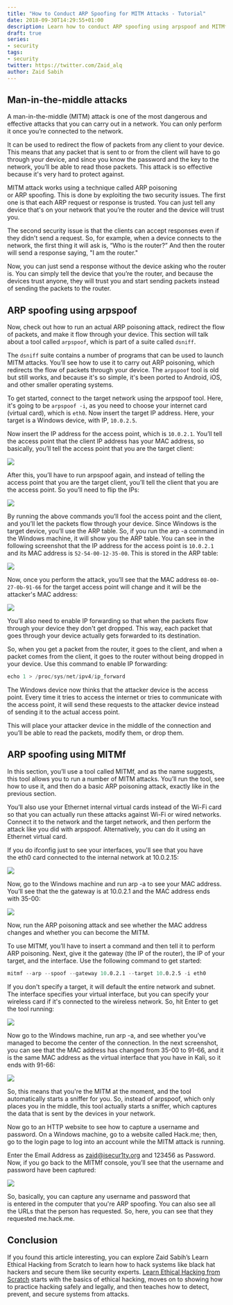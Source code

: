 ```yaml
---
title: "How to Conduct ARP Spoofing for MITM Attacks - Tutorial"
date: 2018-09-30T14:29:55+01:00
description: Learn how to conduct ARP spoofing using arpspoof and MITMf in this tutorial by Zaid Sabih, an ethical hacker, a computer scientist, and the founder and CTO of zSecurity.
draft: true
series: 
- security
tags: 
- security
twitter: https://twitter.com/Zaid_alq
author: Zaid Sabih
---
```


## Man-in-the-middle attacks

A man-in-the-middle (MITM) attack is one of the most dangerous and effective attacks that you can carry out in a network. You can only perform it once you’re connected to the network. 

It can be used to redirect the flow of packets from any client to your device. This means that any packet that is sent to or from the client will have to go through your device, and since you know the password and the key to the network, you’ll be able to read those packets. This attack is so effective because it's very hard to protect against. 

MITM attack works using a technique called ARP poisoning or ARP spoofing. This is done by exploiting the two security issues. The first one is that each ARP request or response is trusted. You can just tell any device that's on your network that you’re the router and the device will trust you. 

The second security issue is that the clients can accept responses even if they didn't send a request. So, for example, when a device connects to the network, the first thing it will ask is, “Who is the router?” And then the router will send a response saying, "I am the router." 

Now, you can just send a response without the device asking who the router is. You can simply tell the device that you’re the router, and because the devices trust anyone, they will trust you and start sending packets instead of sending the packets to the router.

## ARP spoofing using arpspoof

Now, check out how to run an actual ARP poisoning attack, redirect the flow of packets, and make it flow through your device. This section will talk about a tool called `arpspoof`, which is part of a suite called `dsniff`. 

The `dsniff` suite contains a number of programs that can be used to launch MITM attacks. You’ll see how to use it to carry out ARP poisoning, which redirects the flow of packets through your device. The `arpspoof` tool is old but still works, and because it's so simple, it's been ported to Android, iOS, and other smaller operating systems. 

To get started, connect to the target network using the arpspoof tool. Here, it's going to be `arpspoof -i`, as you need to choose your internet card (virtual card), which is `eth0`. Now insert the target IP address. Here, your target is a Windows device, with IP, `10.0.2.5`. 

Now insert the IP address for the access point, which is `10.0.2.1`. You’ll tell the access point that the client IP address has your MAC address, so basically, you’ll tell the access point that you are the target client:

![](https://s3-eu-west-1.amazonaws.com/images.tutorialedge.net/images/security/image1-17.png)

After this, you’ll have to run arpspoof again, and instead of telling the access point that you are the target client, you’ll tell the client that you are the access point. So you’ll need to flip the IPs:

![](https://s3-eu-west-1.amazonaws.com/images.tutorialedge.net/images/security/image2-19.png)

By running the above commands you’ll fool the access point and the client, and you’ll let the packets flow through your device.
Since Windows is the target device, you’ll use the ARP table. So, if you run the arp -a command in the Windows machine, it will show you the ARP table. You can see in the following screenshot that the IP address for the access point is `10.0.2.1` and its MAC address is `52-54-00-12-35-00`. This is stored in the ARP table:

![](https://s3-eu-west-1.amazonaws.com/images.tutorialedge.net/images/security/image3-21.png)


Now, once you perform the attack, you’ll see that the MAC address `08-00-27-0b-91-66` for the target access point will change and it will be the attacker's MAC address:

![](https://s3-eu-west-1.amazonaws.com/images.tutorialedge.net/images/security/image4-23.png)

You’ll also need to enable IP forwarding so that when the packets flow through your device they don't get dropped. This way, each packet that goes through your device actually gets forwarded to its destination. 

So, when you get a packet from the router, it goes to the client, and when a packet comes from the client, it goes to the router without being dropped in your device. Use this command to enable IP forwarding:

```s
echo 1 > /proc/sys/net/ipv4/ip_forward
```

The Windows device now thinks that the attacker device is the access point. Every time it tries to access the internet or tries to communicate with the access point, it will send these requests to the attacker device instead of sending it to the actual access point. 

This will place your attacker device in the middle of the connection and you’ll be able to read the packets, modify them, or drop them.

## ARP spoofing using MITMf

In this section, you’ll use a tool called MITMf, and as the name suggests, this tool allows you to run a number of MITM attacks. You’ll run the tool, see how to use it, and then do a basic ARP poisoning attack, exactly like in the previous section. 

You’ll also use your Ethernet internal virtual cards instead of the Wi-Fi card so that you can actually run these attacks against Wi-Fi or wired networks. Connect it to the network and the target network, and then perform the attack like you did with arpspoof. Alternatively, you can do it using an Ethernet virtual card.

If you do ifconfig just to see your interfaces, you'll see that you have the eth0 card connected to the internal network at 10.0.2.15:

![](https://s3-eu-west-1.amazonaws.com/images.tutorialedge.net/images/security/image5-25.png)

Now, go to the Windows machine and run arp -a to see your MAC address. You’ll see that the the gateway is at 10.0.2.1 and the MAC address ends with 35-00:

![](https://s3-eu-west-1.amazonaws.com/images.tutorialedge.net/images/security/image6-27.png)

Now, run the ARP poisoning attack and see whether the MAC address changes and whether you can become the MITM.

To use MITMf, you’ll have to insert a command and then tell it to perform ARP poisoning. Next, give it the gateway (the IP of the router), the IP of your target, and the interface. Use the following command to get started:

```s
mitmf --arp --spoof --gateway 10.0.2.1 --target 10.0.2.5 -i eth0
```

If you don't specify a target, it will default the entire network and subnet. The interface specifies your virtual interface, but you can specify your wireless card if it's connected to the wireless network. So, hit Enter to get the tool running:

![](https://s3-eu-west-1.amazonaws.com/images.tutorialedge.net/images/security/image7-29.png)

Now go to the Windows machine, run arp -a, and see whether you’ve managed to become the center of the connection. In the next screenshot, you can see that the MAC address has changed from 35-00 to 91-66, and it is the same MAC address as the virtual interface that you have in Kali, so it ends with 91-66:

![](https://s3-eu-west-1.amazonaws.com/images.tutorialedge.net/images/security/image8-31.png)

So, this means that you're the MITM at the moment, and the tool automatically starts a sniffer for you. So, instead of arpspoof, which only places you in the middle, this tool actually starts a sniffer, which captures the data that is sent by the devices in your network.

Now go to an HTTP website to see how to capture a username and password. On a Windows machine, go to a website called Hack.me; then, go to the login page to log into an account while the MITM attack is running. 

Enter the Email Address as zaid@isecur1ty.org and 123456 as Password. Now, if you go back to the MITMf console, you’ll see that the username and password have been captured:

![](https://s3-eu-west-1.amazonaws.com/images.tutorialedge.net/images/security/image9-33.png)

So, basically, you can capture any username and password that is entered in the computer that you're ARP spoofing. You can also see all the URLs that the person has requested. So, here, you can see that they requested me.hack.me.

## Conclusion

If you found this article interesting, you can explore Zaid Sabih’s Learn Ethical Hacking from Scratch to learn how to hack systems like black hat hackers and secure them like security experts. [Learn Ethical Hacking from Scratch](https://amzn.to/2y1qmbU) starts with the basics of ethical hacking, moves on to showing how to practice hacking safely and legally, and then teaches how to detect, prevent, and secure systems from attacks.
